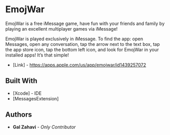 # EmojWar

EmojWar is a free iMessage game, have fun with your friends and family by playing an excellent multiplayer games via iMessage!

EmojWar is played exclusively in iMessage. To find the app: open Messages, open any conversation, tap the arrow next to the text box, tap the app store icon, tap the bottom left icon, and look for EmojWar in your installed apps! It’s that simple!

* [Link] - https://apps.apple.com/us/app/emojwar/id1439257072

## Built With

* [Xcode] - IDE
* [MessagesExtension]

## Authors

* **Gal Zahavi** - *Only Contributor* 


